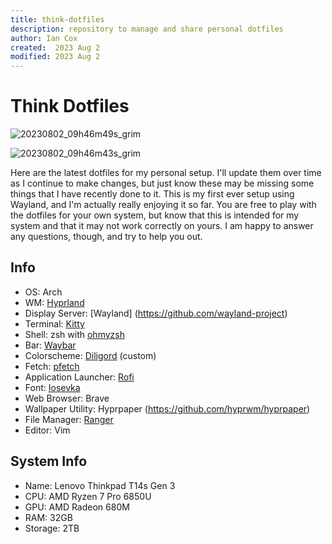 ```yaml
---
title: think-dotfiles
description: repository to manage and share personal dotfiles
author: Ian Cox
created:  2023 Aug 2
modified: 2023 Aug 2
---
```


# Think Dotfiles

![20230802_09h46m49s_grim](https://github.com/Aerdian/think-dotfiles/assets/30437001/84186ea0-3cb2-4155-8a4a-a528a1ef2e8f)

![20230802_09h46m43s_grim](https://github.com/Aerdian/think-dotfiles/assets/30437001/c892708c-0738-4f31-96e2-b149a141371a)

Here are the latest dotfiles for my personal setup. I'll update them over time as I continue to make changes, but just know these may be missing some things that I have recently done to it. This is my first ever setup using Wayland, and I'm actually really enjoying it so far. You are free to play with the dotfiles for your own system, but know that this is intended for my system and that it may not work correctly on yours. I am happy to answer any questions, though, and try to help you out.

## Info

- OS: Arch
- WM: [Hyprland](https://github.com/hyprwm/Hyprland)
- Display Server: [Wayland] (https://github.com/wayland-project)
- Terminal: [Kitty](https://github.com/kovidgoyal/kitty)
- Shell: zsh with [ohmyzsh](https://github.com/ohmyzsh/ohmyzsh)
- Bar: [Waybar](https://github.com/Alexays/Waybar)
- Colorscheme: [Diligord](https://github.com/Aerdian/diligord) (custom)
- Fetch: [pfetch](https://github.com/dylanaraps/pfetch)
- Application Launcher: [Rofi](https://github.com/davatorium/rofi)
- Font: [Iosevka](https://github.com/be5invis/Iosevka)
- Web Browser: Brave
- Wallpaper Utility: Hyprpaper (https://github.com/hyprwm/hyprpaper)
- File Manager: [Ranger](https://github.com/ranger/ranger)
- Editor: Vim

## System Info

- Name: Lenovo Thinkpad T14s Gen 3
- CPU: AMD Ryzen 7 Pro 6850U
- GPU: AMD Radeon 680M
- RAM: 32GB
- Storage: 2TB
